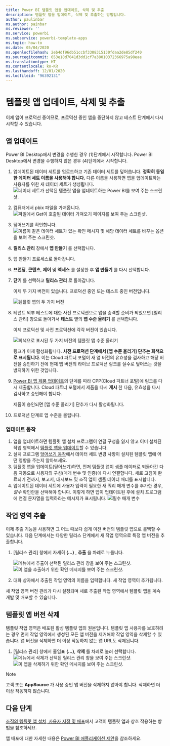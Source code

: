 ```yaml
---
title: Power BI 템플릿 앱을 업데이트, 삭제 및 추출
description: 템플릿 앱을 업데이트, 삭제 및 추출하는 방법입니다.
author: paulinbar
ms.author: painbar
ms.reviewer: ''
ms.service: powerbi
ms.subservice: powerbi-template-apps
ms.topic: how-to
ms.date: 05/04/2020
ms.openlocfilehash: 2eb4df96db51ccbf3308315130fdaa2de85df240
ms.sourcegitcommit: 653e18d7041d3dd1cf7a38010372366975a98eae
ms.translationtype: HT
ms.contentlocale: ko-KR
ms.lasthandoff: 12/01/2020
ms.locfileid: "96392131"
---
```

# <a name="update-delete-and-extract-template-app"></a>템플릿 앱 업데이트, 삭제 및 추출

이제 앱이 프로덕션 중이므로, 프로덕션 중인 앱을 중단하지 않고 테스트 단계에서 다시 시작할 수 있습니다.
## <a name="update-your-app"></a>앱 업데이트

Power BI Desktop에서 변경을 수행한 경우 (1)단계에서 시작합니다. Power BI Desktop에서 변경을 수행하지 않은 경우 (4)단계에서 시작합니다.

1. 업데이트된 데이터 세트를 업로드하고 기존 데이터 세트를 덮어씁니다. **정확히 동일한 데이터 세트 이름을 사용해야 합니다.** 다른 이름을 사용하면 앱을 업데이트하는 사용자를 위한 새 데이터 세트가 생성됩니다.
![데이터 세트가 선택된 템플릿 앱을 업데이트하는 Power BI를 보여 주는 스크린샷.](media/service-template-apps-update-extract-delete/power-bi-template-app-upload-dataset.png)
1. 컴퓨터에서 pbix 파일을 가져옵니다.
![파일에서 Get이 호출된 데이터 가져오기 페이지를 보여 주는 스크린샷.](media/service-template-apps-update-extract-delete/power-bi-template-app-upload-dataset2.png)
1. 덮어쓰기를 확인합니다.
![이름이 같은 데이터 세트가 있는 확인 메시지 및 해당 데이터 세트를 바꾸는 옵션을 보여 주는 스크린샷.](media/service-template-apps-update-extract-delete/power-bi-template-app-upload-dataset3.png)

1. **릴리스 관리** 창에서 **앱 만들기** 를 선택합니다.
1. 앱 만들기 프로세스로 돌아갑니다.
1. **브랜딩**, **콘텐츠**, **제어** 및 **액세스** 를 설정한 후 **앱 만들기** 를 다시 선택합니다.
1. **닫기** 를 선택하고 **릴리스 관리** 로 돌아갑니다.

   이제 두 가지 버전이 있습니다. 프로덕션 중인 또는 테스트 중인 버전입니다.

    ![템플릿 앱의 두 가지 버전](media/service-template-apps-update-extract-delete/power-bi-template-app-update1.png)

1. 테넌트 외부 테스트에 대한 사전 프로덕션으로 앱을 승격할 준비가 되었으면 [릴리스 관리] 창으로 돌아가서 **테스트** 옆의 **앱 수준 올리기** 를 선택합니다.

   이제 프로덕션 및 사전 프로덕션에 각각 버전이 있습니다.

   ![회색으로 표시된 두 가지 버전의 템플릿 앱 수준 올리기](media/service-template-apps-update-extract-delete/power-bi-template-app-update2.png)

   링크가 이제 활성화됩니다. **사전 프로덕션 단계에서 [앱 수준 올리기] 단추는 회색으로 표시됩니다**. 이는 Cloud 파트너 포털이 새 앱 버전의 유효성을 검사하고 해당 버전을 승인하기 전에 현재 앱 버전의 라이브 프로덕션 링크를 실수로 덮어쓰는 것을 방지하기 위한 것입니다.

1. [Power BI 앱 제품 업데이트](/azure/marketplace/cloud-partner-portal/power-bi/cpp-update-existing-offer)의 단계를 따라 CPP(Cloud 파트너 포털)에 링크를 다시 제출합니다. Cloud 파트너 포털에서 제품을 다시 **게시** 한 다음, 유효성을 다시 검사하고 승인해야 합니다.

   제품이 승인되면 [앱 수준 올리기] 단추가 다시 활성화됩니다. 
1. 프로덕션 단계로 앱 수준을 올립니다.
   
### <a name="update-behavior"></a>업데이트 동작

1. 앱을 업데이트하면 템플릿 앱 설치 프로그램이 연결 구성을 잃지 않고 이미 설치된 작업 영역에서 [템플릿 앱을 업데이트](service-template-apps-install-distribute.md#update-a-template-app)할 수 있습니다.
1. 설치 프로그램 [덮어쓰기 동작](service-template-apps-install-distribute.md#overwrite-behavior)에서 데이터 세트 변경 사항이 설치된 템플릿 앱에 어떤 영향을 주는지 알아보세요.
1. 템플릿 앱을 업데이트(덮어쓰기)하면, 먼저 템플릿 앱이 샘플 데이터로 되돌아간 다음 자동으로 사용자의 구성(매개 변수 및 인증)에 다시 연결합니다. 새로 고침이 완료되기 전까지, 보고서, 대시보드 및 조직 앱이 샘플 데이터 배너를 표시합니다.
1. 업데이트된 데이터 세트에 사용자 입력이 필요한 새 쿼리 매개 변수를 추가한 경우, *필수* 확인란을 선택해야 합니다. 이렇게 하면 앱이 업데이트된 후에 설치 프로그램에 연결 문자열을 입력하라는 메시지가 표시됩니다.
 ![필수 매개 변수](media/service-template-apps-update-extract-delete/power-bi-template-app-upload-dataset4.png)

## <a name="extract-workspace"></a>작업 영역 추출
이제 추출 기능을 사용하면 그 어느 때보다 쉽게 이전 버전의 템플릿 앱으로 롤백할 수 있습니다. 다음 단계에서는 다양한 릴리스 단계에서 새 작업 영역으로 특정 앱 버전을 추출합니다.

1. [릴리스 관리] 창에서 자세히 **(...)** , **추출** 을 차례로 누릅니다.

    ![메뉴에서 추출이 선택된 릴리스 관리 창을 보여 주는 스크린샷.](media/service-template-apps-update-extract-delete/power-bi-template-app-extract.png)
    ![이 앱을 추출하기 위한 확인 메시지를 보여 주는 스크린샷.](media/service-template-apps-update-extract-delete/power-bi-template-app-extract-dialog.png)
2. 대화 상자에서 추출된 작업 영역의 이름을 입력합니다. 새 작업 영역이 추가됩니다.

새 작업 영역 버전 관리가 다시 설정되며 새로 추출된 작업 영역에서 템플릿 앱을 계속 개발 및 배포할 수 있습니다.

## <a name="delete-template-app-version"></a>템플릿 앱 버전 삭제
템플릿 작업 영역은 배포된 활성 템플릿 앱의 원본입니다. 템플릿 앱 사용자를 보호하려는 경우 먼저 작업 영역에서 생성된 모든 앱 버전을 제거해야 작업 영역을 삭제할 수 있습니다.
앱 버전을 삭제하면 더 이상 작동하지 않는 앱 URL도 삭제됩니다.

1. [릴리스 관리] 창에서 줄임표 **(...)**, **삭제** 를 차례로 눌러 선택합니다.
 ![메뉴에서 삭제가 선택된 릴리스 관리 창을 보여 주는 스크린샷.](media/service-template-apps-update-extract-delete/power-bi-template-app-delete.png)
 ![이 앱을 삭제하기 위한 확인 메시지를 보여 주는 스크린샷.](media/service-template-apps-update-extract-delete/power-bi-template-app-delete-dialog.png)

>[!NOTE]
>고객 또는 **AppSource** 가 사용 중인 앱 버전을 삭제하지 않아야 합니다. 삭제하면 더 이상 작동하지 않습니다.

## <a name="next-steps"></a>다음 단계

[조직의 템플릿 앱 설치, 사용자 지정 및 배포](service-template-apps-install-distribute.md)에서 고객이 템플릿 앱과 상호 작용하는 방법을 참조하세요.

앱 배포에 대한 자세한 내용은 [Power BI 애플리케이션 제안](/azure/marketplace/cloud-partner-portal/power-bi/cpp-power-bi-offer)을 참조하세요.